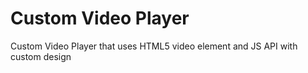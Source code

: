 # Custom Video Player

Custom Video Player that uses HTML5 video element and JS API with custom design
